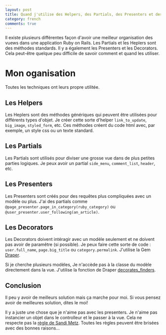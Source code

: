 ```yaml
---
layout: post
title: Quand j'utilise des Helpers, des Partials, des Presenters et des Decorators
category: french
comments: true
---
```


Il existe plusieurs différentes façon d'avoir une meilleur organisation des vuews dans une application Ruby on Rails. Les Partials et les Heplers sont des méthodes standards. Il y a également les Presenters et les Decorators. Cela peut-être quelque peu difficile de savoir comment et quand les utiliser.

Mon oganisation
===========

Toutes les techniques ont leurs propre utilitée.

Les Helpers
-------

Les Heplers sont des méthodes génériques qui peuvent être utilisées pour différents types d'objet. Je créer cette sorte d'helper  `link_to_update`, `big_image`, `styled_form`, etc. Ces méthodes créent du code html avec, par exemple, un style css ou un texte standard.

Les Partials
-------

Les Partials sont utilisés pour diviser une grosse vue dans de plus petites parties logiques. Je peux avoir un partial `side_menu`, `comment_list`, `header`, etc.

Les Presenters
----------

Les Presenters sont créés pour des requêtes plus compliquées avec un modèle ou plus. J'ai des partials comme `@page_presenter.page_in_category(ruby_category)` ou `@user_presenter.user_following(an_article)`.

Les Decorators
----------

Les Decorators doivent intéragir avec un modèle seulement et ne doivent pas avoir de paramêtre (si possible). Je peux faire cette sorte de code : `user.full_name`, `page.big_title` ou `category.permalink`. J'utilise la Gem [Draper](https://github.com/drapergem/draper).

Si je cherche plusieurs modèles, Je n'accède pas à la classe du modèle directement dans la vue. J'utilise la fonction de Draper [decorates_finders](https://github.com/drapergem/draper#decorated-finders).

Conclusion
----------

Il peu y avoir de meilleurs solution mais ça marche pour moi. Si vous pensez avoir de meilleures solution, dites le moi!

Il y a juste une chose que je n'aime pas avec les presenters. Je n'aime pas instancier un objet dans le controlleur et le passer à la vue. Cela ne respecte pas la [règle de Sandi Metz](http://robots.thoughtbot.com/post/50655960596/sandi-metz-rules-for-developers). Toutes les règles peuvent être brisées avec des bonnes raisons...
